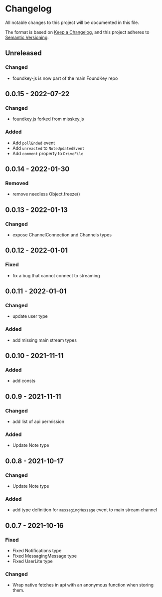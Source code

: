 # Changelog
All notable changes to this project will be documented in this file.

The format is based on [Keep a Changelog](https://keepachangelog.com/en/1.0.0/),
and this project adheres to [Semantic Versioning](https://semver.org/spec/v2.0.0.html).

## Unreleased
### Changed
- foundkey-js is now part of the main FoundKey repo

## 0.0.15 - 2022-07-22
### Changed
- foundkey.js forked from misskey.js

### Added
- Add `pollEnded` event
- Add `unreacted` to `NoteUpdatedEvent`
- Add `comment` property to `DriveFile`

## 0.0.14 - 2022-01-30
### Removed
- remove needless Object.freeze()

## 0.0.13 - 2022-01-13
### Changed
- expose ChannelConnection and Channels types

## 0.0.12 - 2022-01-01
### Fixed
- fix a bug that cannot connect to streaming

## 0.0.11 - 2022-01-01
### Changed
- update user type

### Added
- add missing main stream types

## 0.0.10 - 2021-11-11
### Added
- add consts

## 0.0.9 - 2021-11-11
### Changed
- add list of api permission

### Added
- Update Note type

## 0.0.8 - 2021-10-17
### Changed
- Update Note type

### Added
- add type definition for `messagingMessage` event to main stream channel

## 0.0.7 - 2021-10-16
### Fixed
- Fixed Notifications type
- Fixed MessagingMessage type
- Fixed UserLite type

### Changed
- Wrap native fetches in api with an anonymous function when storing them.
